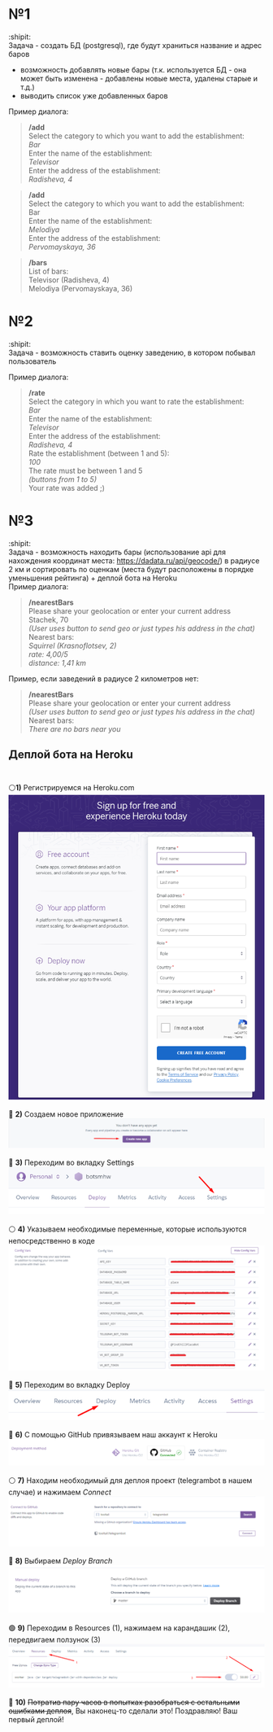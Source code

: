# №1 
:shipit: \
Задача - создать БД (postgresql), где будут храниться название и адрес баров
+ возможность добавлять новые бары (т.к. используется БД - она может быть изменена - добавлены новые места, удалены старые и т.д.)
+ выводить список уже добавленных баров

Пример диалога:

>**/add** \
Select the category to which you want to add the establishment: \
        *Bar* \
Enter the name of the establishment: \
        *Televisor* \
Enter the address of the establishment: \
        *Radisheva, 4*

>**/add** <br />
Select the category to which you want to add the establishment: <br />
    Bar <br />
Enter the name of the establishment: <br />
        *Melodiya* <br />
Enter the address of the establishment: <br />
        *Pervomayskaya, 36*

>**/bars** <br />
List of bars: <br />
        Televisor (Radisheva, 4) <br />
        Melodiya (Pervomayskaya, 36)

# №2 
:shipit: \
Задача - возможность ставить оценку заведению, в котором побывал пользователь

Пример диалога:

>**/rate** <br />
    Select the category in which you want to rate the establishment: <br />
        *Bar* <br />
    Enter the name of the establishment: <br /> 
        *Televisor* <br />
    Enter the address of the establishment: <br />
        *Radisheva, 4* <br />
    Rate the establishment (between 1 and 5): <br />
        *100* <br />
    The rate must be between 1 and 5 <br />
        *(buttons from 1 to 5)* <br />
    Your rate was added ;)

# №3
:shipit: \
Задача - возможность находить бары (использование api для нахождения координат места: https://dadata.ru/api/geocode/) в радиусе 2 км и сортировать по оценкам (места будут расположены в порядке уменьшения рейтинга) + деплой бота на Heroku \
Пример диалога:
>**/nearestBars** <br />
Please share your geolocation or enter your current address <br />
Stachek, 70 <br />
*(User uses button to send geo or just types his address in the chat)* <br />
Nearest bars: <br />
*Squirrel (Krasnoflotsev, 2) <br />
rate: 4,00/5 <br />
distance: 1,41 km*

Пример, если заведений в радиусе 2 километров нет:
>**/nearestBars** <br />
Please share your geolocation or enter your current address <br />
*(User uses button to send geo or just types his address in the chat)* <br />
Nearest bars: <br />
*There are no bars near you*
## Деплой бота на Heroku <br /> <br />
:white_circle:**1)** Регистрируемся на Heroku.com
![](images/img.png) <br /> <br />
:large_blue_circle: **2)** Создаем новое приложение 
![](images/createapp.png) <br /> <br />
:red_circle: **3)** Переходим во вкладку Settings ![](images/settings.png) <br /> <br />
:white_circle: **4)** Указываем необходимые переменные, которые используются непосредственно в коде
![](images/конфиг.png)<br /> <br />
:large_blue_circle: **5)** Переходим во вкладку Deploy 
![](images/deploy.png) <br /> <br />
:red_circle: **6)** С помощью GitHub привязываем наш аккаунт к Heroku
![](images/git.png) <br /> <br />
:white_circle: **7)** Находим необходимый для деплоя проект (telegrambot в нашем случае) и нажимаем *Connect*
![](images/project.png) <br /> <br />
:large_blue_circle: **8)** Выбираем *Deploy Branch*
![](images/manualdeploy.png) <br /> <br />
:green_circle: **9)** Переходим в Resources (1), нажимаем на карандашик (2), передвигаем ползунок (3)
![](images/resources.png) <br /> <br />
:red_circle: **10)** ~~Потратив пару часов в попытках разобраться с остальными ошибками деплоя~~, Вы наконец-то сделали это! Поздравляю! Ваш первый деплой!




